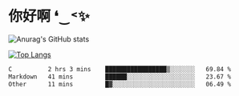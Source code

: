 # 你好啊 ❛‿˂✨

![Anurag's GitHub stats](https://github-readme-stats.vercel.app/api?username=ZombieFly&count_private=true&show_icons=true)

[![Top Langs](https://github-readme-stats.vercel.app/api/top-langs/?username=ZombieFly&layout=compact&count_private=true&hide=Ruby,makefile)](https://github.com/anuraghazra/github-readme-stats)

<!--START_SECTION:waka-->

```txt
C          2 hrs 3 mins    █████████████████▒░░░░░░░   69.84 %
Markdown   41 mins         ██████░░░░░░░░░░░░░░░░░░░   23.67 %
Other      11 mins         █▓░░░░░░░░░░░░░░░░░░░░░░░   06.49 %
```

<!--END_SECTION:waka-->
